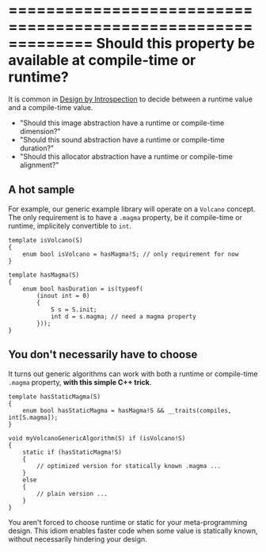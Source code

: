=============================================================
Should this property be available at compile-time or runtime?
=============================================================

It is common in [Design by Introspection](#Design-by-Introspection) to decide between a runtime value and a compile-time value.

- "Should this image abstraction have a runtime or compile-time dimension?"
- "Should this sound abstraction have a runtime or compile-time duration?"
- "Should this allocator abstraction have a runtime or compile-time alignment?"

## A hot sample

For example, our generic example library will operate on a `Volcano` concept.
The only requirement is to have a `.magma` property, be it compile-time or runtime, implicitely convertible to `int`.

```
template isVolcano(S)
{
    enum bool isVolcano = hasMagma!S; // only requirement for now
}

template hasMagma(S)
{
    enum bool hasDuration = is(typeof(
        (inout int = 0)
        {
            S s = S.init;
            int d = s.magma; // need a magma property
        }));
}
```

## You don't necessarily have to choose

It turns out generic algorithms can work with both a runtime or compile-time `.magma` property, **with this simple C++ trick**.

```
template hasStaticMagma(S)
{
    enum bool hasStaticMagma = hasMagma!S && __traits(compiles, int[S.magma]);
}

void myVolcanoGenericAlgorithm(S) if (isVolcano!S)
{
    static if (hasStaticMagma!S)
    {
        // optimized version for statically known .magma ...
    }
    else
    {
        // plain version ...
    }
}
```

You aren't forced to choose runtime or static for your meta-programming design. This idiom enables faster code when some value is statically known, without necessarily hindering your design.